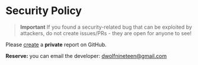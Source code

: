 # Security Policy
> **Important**
> If you found a security-related bug that can be exploited by attackers, do not create issues/PRs - they are open for anyone to see!

Please [create](https://github.com/DWolf-19/EntirePaper/security/advisories/new) a **private** report on GitHub.

**Reserve:** you can email the developer: dwolfnineteen@gmail.com
